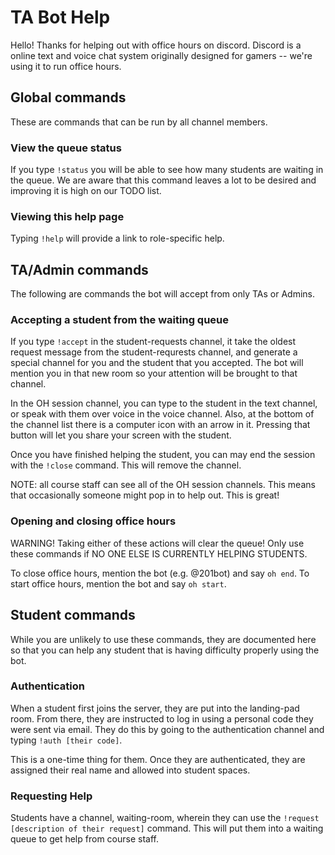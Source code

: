 # TA Bot Help
Hello!  Thanks for helping out with office hours on discord.  Discord is a online text and voice chat system originally designed for gamers -- we're using it to run office hours.

## Global commands
These are commands that can be run by all channel members.

### View the queue status
If you type `!status` you will be able to see how many students are waiting in the queue.  We are aware that this command leaves a lot to be desired and improving it is high on our TODO list.

### Viewing this help page
Typing `!help` will provide a link to role-specific help.

## TA/Admin commands
The following are commands the bot will accept from only TAs or Admins.

### Accepting a student from the waiting queue
If you type `!accept` in the student-requests channel, it take the oldest request message from the student-requrests channel, and generate a special channel for you and the student that you accepted.  The bot will mention you in that new room so your attention will be brought to that channel.

In the OH session channel, you can type to the student in the text channel, or speak with them over voice in the voice channel.  Also, at the bottom of the channel list there is a computer icon with an arrow in it.  Pressing that button will let you share your screen with the student.

Once you have finished helping the student, you can may end the session with the `!close` command.  This will remove the channel.

NOTE:  all course staff can see all of the OH session channels.  This means that occasionally someone might pop in to help out.  This is great!

### Opening and closing office hours

WARNING!  Taking either of these actions will clear the queue!  Only use these commands if NO ONE ELSE IS CURRENTLY HELPING STUDENTS.

To close office hours, mention the bot (e.g. @201bot) and say `oh end`.  To start office hours, mention the bot and say `oh start`.

## Student commands
While you are unlikely to use these commands, they are documented here so that you can help any student that is having difficulty properly using the bot.

### Authentication
When a student first joins the server, they are put into the landing-pad room.  From there, they are instructed to log in using a personal code they were sent via email.  They do this by going to the authentication channel and typing `!auth [their code]`.

This is a one-time thing for them.  Once they are authenticated, they are assigned their real name and allowed into student spaces.

### Requesting Help
Students have a channel, waiting-room, wherein they can use the `!request [description of their request]` command.  This will put them into a waiting queue to get help from course staff.
